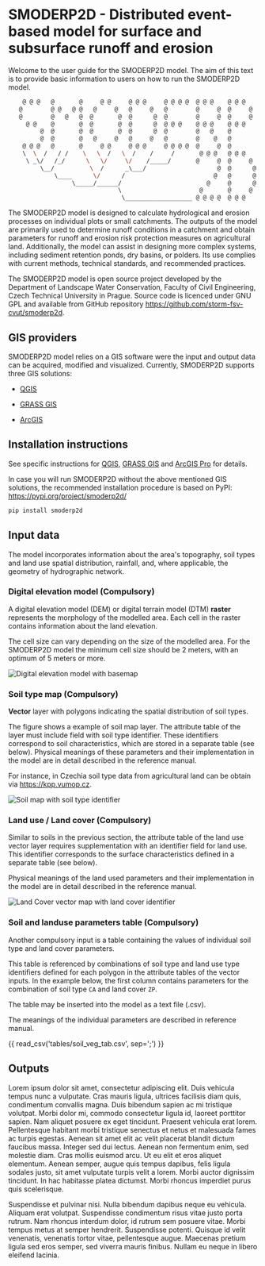 # SMODERP2D - Distributed event-based model for surface and subsurface runoff and erosion

Welcome to the user guide for the SMODERP2D model. The aim of this text is
to provide basic information to users on how to run the SMODERP2D model.

```sh
    @ @ @   @       @     @ @     @ @ @     @ @ @ @  @ @ @    @ @ @
   @        @ @   @ @   @     @   @     @   @        @     @  @     @
   @        @   @   @  @       @  @      @  @        @     @  @     @
     @ @    @       @  @       @  @      @  @ @ @    @ @ @    @ @ @
         @  @       @  @       @  @      @  @        @   @    @
         @  @       @   @     @   @     @   @        @    @   @
    @ @ @   @       @     @ @     @ @ @     @ @ @ @  @     @  @
    \  \  /   / /    \   \  /   \  /    /     /       @ @ @   @ @ @
     \ _\/   /_/      \   \/     \/    /_____/       @     @  @     @
         \__/          \  /      _\___/                    @  @      @
             \____      \/      /                         @   @      @
                  \_____/______/                        @     @      @
                               \                      @       @     @
                                \___________________ @ @ @ @  @ @ @
```

The SMODERP2D model is designed to calculate hydrological and erosion processes on
individual plots or small catchments. The outputs of the model are primarily
used to determine runoff conditions in a catchment and obtain parameters for
runoff and erosion risk protection measures on agricultural land. Additionally,
the model can assist in designing more complex systems, including sediment
retention ponds, dry basins, or polders. Its use complies with current
methods, technical standards, and recommended practices.

The SMODERP2D model is open source project developed by the Department
of Landscape Water Conservation, Faculty of Civil Engineering, Czech
Technical University in Prague. Source code is licenced under GNU GPL
and available from GitHub repository <https://github.com/storm-fsv-cvut/smoderp2d>.

## GIS providers

SMODERP2D model relies on a GIS software were the input and output
data can be acquired, modified and visualized. Currently, SMODERP2D
supports three GIS solutions:

- [QGIS](qgis.md)

- [GRASS GIS](grass.md)

- [ArcGIS](arcgis.md)

## Installation instructions

See specific instructions for
[QGIS](qgis.md#installation-instructions), [GRASS
GIS](grass.md#installation-instructions) and [ArcGIS
Pro](arcgis.md#installation-instructions) for details.

In case you will run SMODERP2D without the above mentioned GIS
solutions, the recommended installation procedure is based on PyPI: <https://pypi.org/project/smoderp2d/>

```sh
pip install smoderp2d
```

## Input data

The model incorporates information about the area's topography, soil types and
land use spatial distribution, rainfall, and, where applicable, the geometry of
hydrographic network. 

### Digital elevation model (Compulsory)

A digital elevation model (DEM) or digital terrain model (DTM) **raster**
represents the morphology of the modelled area. Each cell in the raster contains 
information about the land elevation.

The cell size can vary depending on the size of the modelled area. For the
SMODERP2D model the minimum cell size should be 2 meters, with an optimum of 5
meters or more.


![Digital elevation model with basemap](./img/dem_byk.png)

### Soil type  map (Compulsory)

**Vector** layer with polygons indicating the spatial distribution of soil
types. 

The figure shows a example of soil map  layer. The attribute table of the layer
must include field with soil type identifier. These identifiers correspond to
soil characteristics, which are stored in a separate table (see below).
Physical meanings of these parameters and their implementation in the model are
in detail described in the reference manual.

For instance, in Czechia soil type data from agricultural land can be obtain
via <https://kpp.vumop.cz>.

![Soil map with soil type identifier](./img/soil_map.png)


### Land use / Land cover (Compulsory)

Similar to soils in the previous section, the attribute table of the land use
vector layer requires supplementation with an identifier field for land use.
This identifier corresponds to the surface characteristics defined in a
separate table (see below).

Physical meanings of the land used parameters and their implementation in the
model are in detail described in the reference manual.

![Land Cover vector map with land cover identifier](./img/land_cover_byk.png)



### Soil and landuse parameters table (Compulsory)

Another compulsory input is a table containing the values of individual soil
type and land cover parameters. 


This table is referenced by combinations of soil type and land use type
identifiers defined for each polygon in the attribute tables of the vector
inputs. In the example below, the first column contains parameters for the
combination of soil type `CA` and land cover `ZP`.


The table may be inserted into the model as a text file (.csv).  

The meanings of the individual parameters are described in reference manual.


{{ read_csv('tables/soil_veg_tab.csv', sep=';') }}

## Outputs

Lorem ipsum dolor sit amet, consectetur adipiscing elit. Duis vehicula tempus
nunc a vulputate. Cras mauris ligula, ultrices facilisis diam quis, condimentum
convallis magna. Duis bibendum sapien ac mi tristique volutpat. Morbi dolor mi,
commodo consectetur ligula id, laoreet porttitor sapien. Nam aliquet posuere ex
eget tincidunt. Praesent vehicula erat lorem. Pellentesque habitant morbi
tristique senectus et netus et malesuada fames ac turpis egestas. Aenean sit
amet elit ac velit placerat blandit dictum faucibus massa. Integer sed dui
lectus. Aenean non fermentum enim, sed molestie diam. Cras mollis euismod arcu.
Ut eu elit et eros aliquet elementum. Aenean semper, augue quis tempus dapibus,
felis ligula sodales justo, sit amet vulputate turpis velit a lorem. Morbi
auctor dignissim tincidunt. In hac habitasse platea dictumst. Morbi rhoncus
imperdiet purus quis scelerisque.

Suspendisse et pulvinar nisi. Nulla bibendum dapibus neque eu vehicula. Aliquam
erat volutpat. Suspendisse condimentum risus vitae justo porta rutrum. Nam
rhoncus interdum dolor, id rutrum sem posuere vitae. Morbi tempus metus at
semper hendrerit. Suspendisse potenti. Quisque id velit venenatis, venenatis
tortor vitae, pellentesque augue. Maecenas pretium ligula sed eros semper, sed
viverra mauris finibus. Nullam eu neque in libero eleifend lacinia.

